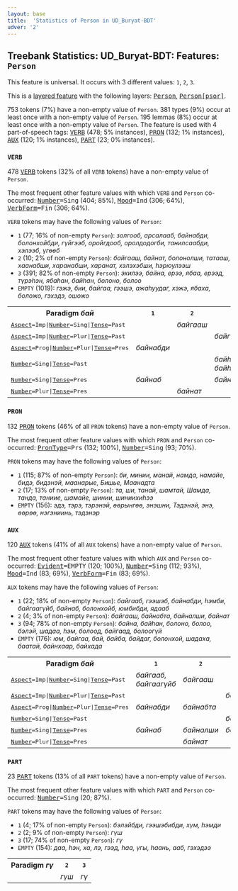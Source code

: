 ```yaml
---
layout: base
title:  'Statistics of Person in UD_Buryat-BDT'
udver: '2'
---
```


## Treebank Statistics: UD_Buryat-BDT: Features: `Person`

This feature is universal.
It occurs with 3 different values: `1`, `2`, `3`.

This is a <a href="../../u/overview/feat-layers.html">layered feature</a> with the following layers: <tt><a href="bxr_bdt-feat-Person.html">Person</a></tt>, <tt><a href="bxr_bdt-feat-Person-psor.html">Person[psor]</a></tt>.

753 tokens (7%) have a non-empty value of `Person`.
381 types (9%) occur at least once with a non-empty value of `Person`.
195 lemmas (8%) occur at least once with a non-empty value of `Person`.
The feature is used with 4 part-of-speech tags: <tt><a href="bxr_bdt-pos-VERB.html">VERB</a></tt> (478; 5% instances), <tt><a href="bxr_bdt-pos-PRON.html">PRON</a></tt> (132; 1% instances), <tt><a href="bxr_bdt-pos-AUX.html">AUX</a></tt> (120; 1% instances), <tt><a href="bxr_bdt-pos-PART.html">PART</a></tt> (23; 0% instances).

### `VERB`

478 <tt><a href="bxr_bdt-pos-VERB.html">VERB</a></tt> tokens (32% of all `VERB` tokens) have a non-empty value of `Person`.

The most frequent other feature values with which `VERB` and `Person` co-occurred: <tt><a href="bxr_bdt-feat-Number.html">Number</a></tt><tt>=Sing</tt> (404; 85%), <tt><a href="bxr_bdt-feat-Mood.html">Mood</a></tt><tt>=Ind</tt> (306; 64%), <tt><a href="bxr_bdt-feat-VerbForm.html">VerbForm</a></tt><tt>=Fin</tt> (306; 64%).

`VERB` tokens may have the following values of `Person`:

* `1` (77; 16% of non-empty `Person`): <em>золгооб, арсалааб, байнабди, болонхойбди, гүйгээб, оройгдооб, оролдодогби, танилсаабди, хэлээб, үгөөб</em>
* `2` (10; 2% of non-empty `Person`): <em>байгааш, байнат, болонолши, татааш, хаанабши, харанабши, харанат, хэлэхэбши, һэрюулээш</em>
* `3` (391; 82% of non-empty `Person`): <em>эхилээ, байна, ерээ, ябаа, ерээд, түрэһэн, ябаһан, байһан, болоно, болоо</em>
* `EMPTY` (1019): <em>гэжэ, бии, байгаа, гээшэ, ажаһуудаг, хэжэ, ябаха, боложо, гэхэдэ, ошожо</em>

<table>
  <tr><th>Paradigm <i>бай</i></th><th><tt>1</tt></th><th><tt>2</tt></th><th><tt>3</tt></th></tr>
  <tr><td><tt><tt><a href="bxr_bdt-feat-Aspect.html">Aspect</a></tt><tt>=Imp</tt>|<tt><a href="bxr_bdt-feat-Number.html">Number</a></tt><tt>=Sing</tt>|<tt><a href="bxr_bdt-feat-Tense.html">Tense</a></tt><tt>=Past</tt></tt></td><td></td><td><em>байгааш</em></td><td></td></tr>
  <tr><td><tt><tt><a href="bxr_bdt-feat-Aspect.html">Aspect</a></tt><tt>=Imp</tt>|<tt><a href="bxr_bdt-feat-Number.html">Number</a></tt><tt>=Plur</tt>|<tt><a href="bxr_bdt-feat-Tense.html">Tense</a></tt><tt>=Past</tt></tt></td><td></td><td></td><td><em>байгаад</em></td></tr>
  <tr><td><tt><tt><a href="bxr_bdt-feat-Aspect.html">Aspect</a></tt><tt>=Prog</tt>|<tt><a href="bxr_bdt-feat-Number.html">Number</a></tt><tt>=Plur</tt>|<tt><a href="bxr_bdt-feat-Tense.html">Tense</a></tt><tt>=Pres</tt></tt></td><td><em>байнабди</em></td><td></td><td></td></tr>
  <tr><td><tt><tt><a href="bxr_bdt-feat-Number.html">Number</a></tt><tt>=Sing</tt>|<tt><a href="bxr_bdt-feat-Tense.html">Tense</a></tt><tt>=Past</tt></tt></td><td></td><td></td><td><em>байһан, байһаншье</em></td></tr>
  <tr><td><tt><tt><a href="bxr_bdt-feat-Number.html">Number</a></tt><tt>=Sing</tt>|<tt><a href="bxr_bdt-feat-Tense.html">Tense</a></tt><tt>=Pres</tt></tt></td><td><em>байнаб</em></td><td></td><td><em>байна</em></td></tr>
  <tr><td><tt><tt><a href="bxr_bdt-feat-Number.html">Number</a></tt><tt>=Plur</tt>|<tt><a href="bxr_bdt-feat-Tense.html">Tense</a></tt><tt>=Pres</tt></tt></td><td></td><td><em>байнат</em></td><td></td></tr>
</table>

### `PRON`

132 <tt><a href="bxr_bdt-pos-PRON.html">PRON</a></tt> tokens (46% of all `PRON` tokens) have a non-empty value of `Person`.

The most frequent other feature values with which `PRON` and `Person` co-occurred: <tt><a href="bxr_bdt-feat-PronType.html">PronType</a></tt><tt>=Prs</tt> (132; 100%), <tt><a href="bxr_bdt-feat-Number.html">Number</a></tt><tt>=Sing</tt> (93; 70%).

`PRON` tokens may have the following values of `Person`:

* `1` (115; 87% of non-empty `Person`): <em>би, минии, манай, намда, намайе, бидэ, бидэнэй, маанарые, Бишье, Маанадта</em>
* `2` (17; 13% of non-empty `Person`): <em>та, ши, танай, шамтай, Шамда, танда, таниие, шамайе, шинии, шиниихиһээ</em>
* `EMPTY` (156): <em>эдэ, тэрэ, тэрэнэй, өөрынгөө, энэшни, Тэдэнэй, энэ, өөрөө, нэгэниинь, тэдэнэр</em>

### `AUX`

120 <tt><a href="bxr_bdt-pos-AUX.html">AUX</a></tt> tokens (41% of all `AUX` tokens) have a non-empty value of `Person`.

The most frequent other feature values with which `AUX` and `Person` co-occurred: <tt><a href="bxr_bdt-feat-Evident.html">Evident</a></tt><tt>=EMPTY</tt> (120; 100%), <tt><a href="bxr_bdt-feat-Number.html">Number</a></tt><tt>=Sing</tt> (112; 93%), <tt><a href="bxr_bdt-feat-Mood.html">Mood</a></tt><tt>=Ind</tt> (83; 69%), <tt><a href="bxr_bdt-feat-VerbForm.html">VerbForm</a></tt><tt>=Fin</tt> (83; 69%).

`AUX` tokens may have the following values of `Person`:

* `1` (22; 18% of non-empty `Person`): <em>байгааб, гээшэб, байнабди, һэмби, байгаагүйб, байнаб, болонхойб, юмбибди, ядааб</em>
* `2` (4; 3% of non-empty `Person`): <em>байгааш, байнабта, байналши, байнат</em>
* `3` (94; 78% of non-empty `Person`): <em>байна, байһан, болоно, болоо, бэлэй, шадаа, һэм, болоод, байгаад, болоогүй</em>
* `EMPTY` (176): <em>юм, байгаа, бай, байба, байдаг, болонхой, шадаха, баатай, байнхаар, байхада</em>

<table>
  <tr><th>Paradigm <i>бай</i></th><th><tt>1</tt></th><th><tt>2</tt></th><th><tt>3</tt></th></tr>
  <tr><td><tt><tt><a href="bxr_bdt-feat-Aspect.html">Aspect</a></tt><tt>=Imp</tt>|<tt><a href="bxr_bdt-feat-Number.html">Number</a></tt><tt>=Sing</tt>|<tt><a href="bxr_bdt-feat-Tense.html">Tense</a></tt><tt>=Past</tt></tt></td><td><em>байгааб, байгаагүйб</em></td><td><em>байгааш</em></td><td></td></tr>
  <tr><td><tt><tt><a href="bxr_bdt-feat-Aspect.html">Aspect</a></tt><tt>=Imp</tt>|<tt><a href="bxr_bdt-feat-Number.html">Number</a></tt><tt>=Plur</tt>|<tt><a href="bxr_bdt-feat-Tense.html">Tense</a></tt><tt>=Past</tt></tt></td><td></td><td></td><td><em>байгаад</em></td></tr>
  <tr><td><tt><tt><a href="bxr_bdt-feat-Aspect.html">Aspect</a></tt><tt>=Prog</tt>|<tt><a href="bxr_bdt-feat-Number.html">Number</a></tt><tt>=Plur</tt>|<tt><a href="bxr_bdt-feat-Tense.html">Tense</a></tt><tt>=Pres</tt></tt></td><td><em>байнабди</em></td><td><em>байнабта</em></td><td></td></tr>
  <tr><td><tt><tt><a href="bxr_bdt-feat-Number.html">Number</a></tt><tt>=Sing</tt>|<tt><a href="bxr_bdt-feat-Tense.html">Tense</a></tt><tt>=Past</tt></tt></td><td></td><td></td><td><em>байһан</em></td></tr>
  <tr><td><tt><tt><a href="bxr_bdt-feat-Number.html">Number</a></tt><tt>=Sing</tt>|<tt><a href="bxr_bdt-feat-Tense.html">Tense</a></tt><tt>=Pres</tt></tt></td><td><em>байнаб</em></td><td><em>байналши</em></td><td><em>байна</em></td></tr>
  <tr><td><tt><tt><a href="bxr_bdt-feat-Number.html">Number</a></tt><tt>=Plur</tt>|<tt><a href="bxr_bdt-feat-Tense.html">Tense</a></tt><tt>=Pres</tt></tt></td><td></td><td><em>байнат</em></td><td></td></tr>
</table>

### `PART`

23 <tt><a href="bxr_bdt-pos-PART.html">PART</a></tt> tokens (13% of all `PART` tokens) have a non-empty value of `Person`.

The most frequent other feature values with which `PART` and `Person` co-occurred: <tt><a href="bxr_bdt-feat-Number.html">Number</a></tt><tt>=Sing</tt> (20; 87%).

`PART` tokens may have the following values of `Person`:

* `1` (4; 17% of non-empty `Person`): <em>бэлэйбди, гээшэбибди, хүм, һэмди</em>
* `2` (2; 9% of non-empty `Person`): <em>гүш</em>
* `3` (17; 74% of non-empty `Person`): <em>гү</em>
* `EMPTY` (154): <em>даа, һэн, ха, лэ, гээд, һаа, үгы, һаань, ааб, гэхэдээ</em>

<table>
  <tr><th>Paradigm <i>гү</i></th><th><tt>2</tt></th><th><tt>3</tt></th></tr>
  <tr><td><tt></tt></td><td><em>гүш</em></td><td><em>гү</em></td></tr>
</table>

